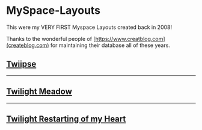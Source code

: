 # MySpace-Layouts
This were my VERY FIRST Myspace Layouts created back in 2008! 

Thanks to the wonderful people of [https://www.creatblog.com](createblog.com) for maintaining their database all of these years.



## [Twiipse](https://github.com/mtabor66/MySpace-Layouts/tree/main/Twiipse)
-------------------

## [Twilight Meadow](https://github.com/mtabor66/MySpace-Layouts/tree/main/Twilight%20Meadow)
------------------

## [Twilight Restarting of my Heart](https://github.com/mtabor66/MySpace-Layouts/tree/main/Twilight%20Restart%20my%20Beating%20Heart)
